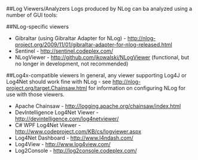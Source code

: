 ##Log Viewers/Analyzers
Logs produced by NLog can ba analyzed using a number of GUI tools:

##NLog-specific viewers
* Gibraltar (using Gibraltar Adapter for NLog) - http://nlog-project.org/2009/11/01/gibraltar-adapter-for-nlog-released.html
* Sentinel - http://sentinel.codeplex.com/
* NLogViewer - http://github.com/jkowalski/NLogViewer (functional, but no longer in development, not recommended)

##Log4x-compatible viewers
In general, any viewer supporting Log4J or Log4Net should work fine with NLog - see http://nlog-project.org/target.Chainsaw.html for information on configuring NLog for use with those viewers.
* Apache Chainsaw - http://logging.apache.org/chainsaw/index.html
* DevIntelligence Log4Net Viewer - http://devintelligence.com/log4netviewer/
* C# WPF Log4Net Viewer - http://www.codeproject.com/KB/cs/logviewer.aspx
* Log4Net Dashboard - http://www.l4ndash.com/
* Log4View - http://www.log4view.com/
* Log2Console - http://log2console.codeplex.com/